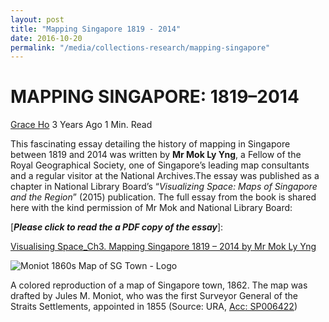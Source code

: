 ```yaml
---
layout: post
title: "Mapping Singapore 1819 - 2014"
date: 2016-10-20
permalink: "/media/collections-research/mapping-singapore"
---
```


# MAPPING SINGAPORE: 1819–2014

[Grace Ho](http://www.nas.gov.sg/blogs/offtherecord/author/nlshgs/) 3 Years Ago 1 Min. Read

This fascinating essay detailing the history of mapping in Singapore between 1819 and 2014 was written by **Mr Mok Ly Yng**, a Fellow of the Royal Geographical Society, one of Singapore’s leading map consultants and a regular visitor at the National Archives.The essay was published as a chapter in National Library Board’s “*Visualizing Space: Maps of Singapore and the Region*” (2015) publication. The full essay from the book  is shared here with the kind permission of Mr Mok and National Library Board:

[***Please click to read the a PDF copy of the essay***]:

[Visualising Space_Ch3. Mapping Singapore 1819 – 2014 by Mr Mok Ly Yng](http://www.nas.gov.sg/blogs/offtherecord/wp-content/uploads/2016/06/Visualising-Space_Ch3.-Mapping-Singapore-1819-2014-by-Mr-Mok-Ly-Yng.pdf)

![Moniot 1860s Map of SG Town - Logo](http://www.nas.gov.sg/blogs/offtherecord/wp-content/uploads/2016/06/Moniot-1860s-Map-of-SG-Town-Logo-e1466136530344-1000x515.jpg)

A colored reproduction of a map of Singapore town, 1862. The map was drafted by Jules M. Moniot, who was the first Surveyor General of the Straits Settlements, appointed in 1855 (Source: URA, [Acc: SP006422](http://www.nas.gov.sg/archivesonline/maps_building_plans/record-details/fab8607c-115c-11e3-83d5-0050568939ad))